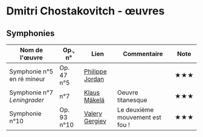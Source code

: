 # Dmitri Chostakovitch - œuvres  

<!--|Nom de l'œuvre| Op., n° | Lien | Commentaire | Note|
|--------|----|-------|---------|----|
|        |     |   [Interprète](youtu.be/...)|   |  ★|-->

## Symphonies

|Nom de l'œuvre| Op., n° | Lien | Commentaire | Note|
|--------|----|-------|---------|----|
| Symphonie n°5 en ré mineur |Op. 47 n°5|  [Philippe Jordan](https://youtu.be/PeJPmIbiqp4?t=104)| |  ★★★|
| Symphonie n°7 *Leningrader* |  n°7 |   [Klaus Mäkelä](https://youtu.be/GB3zR_X25UU?t=30)| Oeuvre titanesque|  ★★★|
| Symphonie n°10 |Op. 93 n°10|  [Valery Gergiev](https://youtu.be/6UePidMXQEE?t=60)| Le deuxième mouvement est fou !|  ★★★|

<!-- ## Concertos -->
<!-- ### Concertos pour piano -->
<!-- ### Concertos pour violon -->
<!-- ### Concertos pour violoncelle -->

<!-- ## Instrument seul -->
<!-- ### Piano -->
<!-- ### Orgue -->
<!-- ### Violon -->
<!-- ### Violoncelle -->
